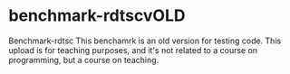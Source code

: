 # benchmark-rdtscvOLD
Benchmark-rdtsc
This benchamrk is an old version for testing code. This upload is for teaching purposes, and it's not related to a course on programming, but a course on teaching.

